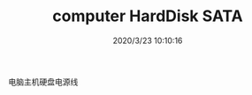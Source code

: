﻿---
layout: post 
title: computer HardDisk SATA
tags: ADO
categories: wire-harness
overview: 
series: 
part_number: KR24
thumb_img: static/202003/290-thumb-20200323181057.jpg
image: static/202003/290-20200323181057.jpg
date: 2020/3/23 10:10:16
---


电脑主机硬盘电源线
